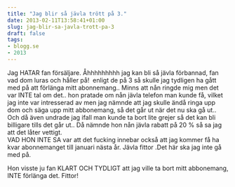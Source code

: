 ```yaml
---
title: "Jag blir så jävla trött på 3."
date: 2013-02-11T13:58:41+01:00
slug: jag-blir-sa-javla-trott-pa-3
draft: false
tags:
- blogg.se
- 2013
---
```

Jag HATAR fan försäljare. Åhhhhhhhhh jag kan bli så jävla förbannad, fan vad dom luras och håller på!  enligt de på 3 så skulle jag tydligen ha gått med på att förlänga mitt abonnemang.. Minns att nån ringde mig men det var INTE tal om det.. hon pratade om nån jävla telefon man kunde få, vilket jag inte var intresserad av men jag nämnde att jag skulle ändå ringa upp dom och säga upp mitt abbonemang, så det går ut när det nu ska gå ut..  
Och då även undrade jag ifall man kunde ta bort lite grejer så det kan bli billigare tills det går ut.. Då nämnde hon nån jävla rabatt på 20 % så sa jag att det låter vettigt.  
VAD HON INTE SA var att det fucking innebar också att jag kommer få ha kvar abonnemanget till januari nästa år. Jävla fittor .Det här ska jag inte gå med på.

Hon visste ju fan KLART OCH TYDLIGT att jag ville ta bort mitt abbonemang, INTE förlänga det. Fittor!